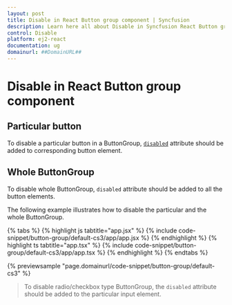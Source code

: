 ```yaml
---
layout: post
title: Disable in React Button group component | Syncfusion
description: Learn here all about Disable in Syncfusion React Button group component of Syncfusion Essential JS 2 and more.
control: Disable 
platform: ej2-react
documentation: ug
domainurl: ##DomainURL##
---
```


# Disable in React Button group component

## Particular button

To disable a particular button in a ButtonGroup, [`disabled`](https://ej2.syncfusion.com/react/documentation/api/button#disabled) attribute should be added to corresponding button element.

## Whole ButtonGroup

To disable whole ButtonGroup, `disabled` attribute should be added to all the button elements.

The following example illustrates how to disable the particular and the whole ButtonGroup.

{% tabs %}
{% highlight js tabtitle="app.jsx" %}
{% include code-snippet/button-group/default-cs3/app/app.jsx %}
{% endhighlight %}
{% highlight ts tabtitle="app.tsx" %}
{% include code-snippet/button-group/default-cs3/app/app.tsx %}
{% endhighlight %}
{% endtabs %}

 {% previewsample "page.domainurl/code-snippet/button-group/default-cs3" %}

> To disable radio/checkbox type ButtonGroup, the `disabled` attribute should be added to the particular input element.